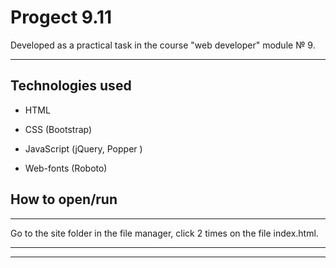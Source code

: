 # Progect 9.11

Developed as a practical task in the course "web developer" module № 9.

***

## Technologies used

* HTML

* CSS (Bootstrap)

* JavaScript (jQuery, Popper )

* Web-fonts (Roboto)

## How to open/run

***

Go to the site folder in the file manager, click 2 times on the file index.html.

***
***
